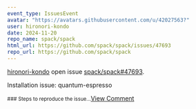 ```yaml
---
event_type: IssuesEvent
avatar: "https://avatars.githubusercontent.com/u/42027563?"
user: hironori-kondo
date: 2024-11-20
repo_name: spack/spack
html_url: https://github.com/spack/spack/issues/47693
repo_url: https://github.com/spack/spack
---
```


<a href='https://github.com/hironori-kondo' target='_blank'>hironori-kondo</a> open issue <a href='https://github.com/spack/spack/issues/47693' target='_blank'>spack/spack#47693</a>.

<p>Installation issue: quantum-espresso</p><small>### Steps to reproduce the issue...</small><a href='https://github.com/spack/spack/issues/47693' target='_blank'>View Comment</a>